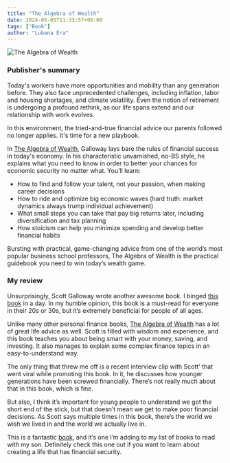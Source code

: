 ```yaml
---
title: "The Algebra of Wealth"
date: 2024-05-05T11:33:57+06:00
tags: ["Book"]
author: "Lubana Era"
---
```


![The Algebra of Wealth](https://m.media-amazon.com/images/I/51L64SWoqfL._SL500_.jpg "The Algebra of Wealth")

### Publisher's summary

Today's workers have more opportunities and mobility than any generation before. They also face unprecedented challenges, including inflation, labor and housing shortages, and climate volatility. Even the notion of retirement is undergoing a profound rethink, as our life spans extend and our relationship with work evolves. 

In this environment, the tried-and-true financial advice our parents followed no longer applies. It's time for a new playbook.

In [The Algebra of Wealth](https://amzn.to/3WN7drt), Galloway lays bare the rules of financial success in today's economy. In his characteristic unvarnished, no-BS style, he explains what you need to know in order to better your chances for economic security no matter what. You’ll learn:

- How to find and follow your talent, not your passion, when making career decisions
- How to ride and optimize big economic waves (hard truth: market dynamics always trump individual achievement)
- What small steps you can take that pay big returns later, including diversification and tax planning
- How stoicism can help you minimize spending and develop better financial habits

Bursting with practical, game-changing advice from one of the world’s most popular business school professors, The Algebra of Wealth is the practical guidebook you need to win today’s wealth game.

### My review

Unsurprisingly, Scott Galloway wrote another awesome book. I binged [this book](https://amzn.to/3WN7drt) in a day. In my humble opinion, this book is a must-read for everyone in their 20s or 30s, but it’s extremely beneficial for people of all ages. 

Unlike many other personal finance books, [The Algebra of Wealth](https://amzn.to/3WN7drt) has a lot of great life advice as well. Scott is filled with wisdom and experience, and this book teaches you about being smart with your money, saving, and investing. It also manages to explain some complex finance topics in an easy-to-understand way.

The only thing that threw me off is a recent interview clip with Scott' that went viral while promoting this book. In it, he discusses how younger generations have been screwed financially. There’s not really much about that in this book, which is fine. 

But also, I think it’s important for young people to understand we got the short end of the stick, but that doesn’t mean we get to make poor financial decisions. As Scott says multiple times in this book, there’s the world we wish we lived in and the world we actually live in.

This is a fantastic [book](https://amzn.to/3WN7drt), and it’s one I’m adding to my list of books to read with my son. 
Definitely check this one out if you want to learn about creating a life that has financial security.

